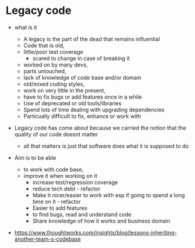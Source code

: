 # Legacy code

- what is it
  - A legacy is the part of the dead that remains influential
  - Code that is old,
  - little/poor test coverage
    - scared to change in case of breaking it
  - worked on by many devs,
  - parts untouched,
  - lack of knowledge of code base and/or domain
  - old/mixed coding styles,
  - work on very little in the present,
  - have to fix bugs or add features once in a while
  - Use of deprecated or old tools/libraries
  - Spend lots of time dealing with upgrading dependencies
  - Particually difficult to fix, enhance or work with
- Legacy code has come about because we carried the notion that the quality of our code doesnt matter
  - all that matters is just that software does what it is supposed to do
- Aim is to be able
  - to work with code base,
  - improve it when working on it
    - increase test/regression coverage
    - reduce tech debt - refactor
    - Make it nicer/easier to work with esp if going to spend a long time on it - refactor
    - Easier to add features
    - to find bugs, read and understand code
    - Share knowledge of how it works and business domain

- https://www.thoughtworks.com/insights/blog/lessons-inheriting-another-team-s-codebase
